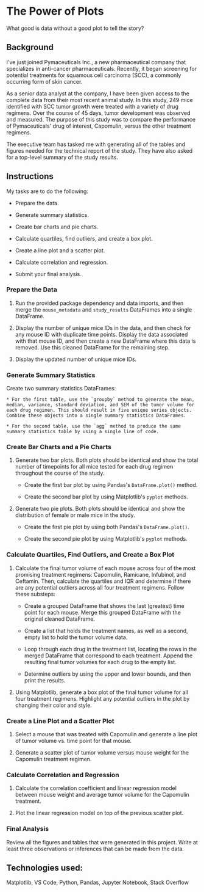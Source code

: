# The Power of Plots

What good is data without a good plot to tell the story?

## Background

I've just  joined Pymaceuticals Inc., a new pharmaceutical company that specializes in anti-cancer pharmaceuticals. Recently, it began screening for potential treatments for squamous cell carcinoma (SCC), a commonly occurring form of skin cancer.

As a senior data analyst at the company, I have been given access to the complete data from their most recent animal study. In this study, 249 mice identified with SCC tumor growth were treated with a variety of drug regimens. Over the course of 45 days, tumor development was observed and measured. The purpose of this study was to compare the performance of Pymaceuticals' drug of interest, Capomulin, versus the other treatment regimens. 

The executive team has tasked me with generating all of the tables and figures needed for the technical report of the study. They have also asked for a top-level summary of the study results.

## Instructions

My tasks are to do the following:

* Prepare the data.

* Generate summary statistics.

* Create bar charts and pie charts.

* Calculate quartiles, find outliers, and create a box plot.

* Create a line plot and a scatter plot.

* Calculate correlation and regression. 

* Submit your final analysis. 

### Prepare the Data

1. Run the provided package dependency and data imports, and then merge the `mouse_metadata` and `study_results` DataFrames into a single DataFrame.

2. Display the number of unique mice IDs in the data, and then check for any mouse ID with duplicate time points. Display the data associated with that mouse ID, and then create a new DataFrame where this data is removed. Use this cleaned DataFrame for the remaining step.

3. Display the updated number of unique mice IDs.

### Generate Summary Statistics

Create two summary statistics DataFrames:

    * For the first table, use the `groupby` method to generate the mean, median, variance, standard deviation, and SEM of the tumor volume for each drug regimen. This should result in five unique series objects. Combine these objects into a single summary statistics DataFrames.

    * For the second table, use the `agg` method to produce the same summary statistics table by using a single line of code.

### Create Bar Charts and a Pie Charts

1. Generate two bar plots. Both plots should be identical and show the total number of timepoints for all mice tested for each drug regimen throughout the course of the study.

    * Create the first bar plot by using Pandas's `DataFrame.plot()` method.

    * Create the second bar plot by using Matplotlib's `pyplot` methods.

2. Generate two pie plots. Both plots should be identical and show the distribution of female or male mice in the study.

    * Create the first pie plot by using both Pandas's `DataFrame.plot()`.

    * Create the second pie plot by using Matplotlib's `pyplot` methods.

### Calculate Quartiles, Find Outliers, and Create a Box Plot 

1. Calculate the final tumor volume of each mouse across four of the most promising treatment regimens: Capomulin, Ramicane, Infubinol, and Ceftamin. Then, calculate the quartiles and IQR and determine if there are any potential outliers across all four treatment regimens. Follow these substeps:

    * Create a grouped DataFrame that shows the last (greatest) time point for each mouse. Merge this grouped DataFrame with the original cleaned DataFrame.

    * Create a list that holds the treatment names, as well as a second, empty list to hold the tumor volume data.

    * Loop through each drug in the treatment list, locating the rows in the merged DataFrame that correspond to each treatment. Append the resulting final tumor volumes for each drug to the empty list. 

    * Determine outliers by using the upper and lower bounds, and then print the results.
    
2. Using Matplotlib, generate a box plot of the final tumor volume for all four treatment regimens. Highlight any potential outliers in the plot by changing their color and style.

 ### Create a Line Plot and a Scatter Plot

1. Select a mouse that was treated with Capomulin and generate a line plot of tumor volume vs. time point for that mouse.

2. Generate a scatter plot of tumor volume versus mouse weight for the Capomulin treatment regimen.

### Calculate Correlation and Regression

1. Calculate the correlation coefficient and linear regression model between mouse weight and average tumor volume for the Capomulin treatment. 

2. Plot the linear regression model on top of the previous scatter plot.

### Final Analysis

Review all the figures and tables that were generated in this project. Write at least three observations or inferences that can be made from the data. 

## Technologies used: 
Matplotlib, VS Code, Python, Pandas, Jupyter Notebook, Stack Overflow

